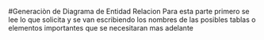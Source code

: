 #Generaciòn de Diagrama de Entidad Relacion
  Para esta parte primero se lee lo que solicita y se van escribiendo los nombres de las posibles tablas o elementos importantes que se necesitaran mas adelante
